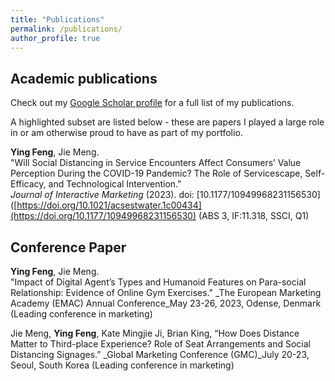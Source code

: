 ```yaml
---
title: "Publications"
permalink: /publications/
author_profile: true
---
```


## Academic publications

Check out my [Google Scholar profile](https://scholar.google.com/citations?user=S5H7pxYAAAAJ&hl=en) for a full list of my publications.

A highlighted subset are listed below - these are papers I played a large role in or am otherwise proud to have as part of my portfolio.

**Ying Feng**, Jie Meng.    
"Will Social Distancing in Service Encounters Affect Consumers’ Value Perception During the COVID-19 Pandemic? The Role of Servicescape, Self-Efficacy, and Technological Intervention."     
_Journal of Interactive Marketing_ (2023). doi: [10.1177/10949968231156530]([https://doi.org/10.1021/acsestwater.1c00434](https://doi.org/10.1177/10949968231156530) (ABS 3, IF:11.318, SSCI, Q1)


## Conference Paper

**Ying Feng**, Jie Meng.    
"Impact of Digital Agent’s Types and Humanoid Features on Para-social Relationship: Evidence of Online Gym Exercises."
_The European Marketing Academy (EMAC) Annual Conference_May 23-26, 2023, Odense, Denmark (Leading conference in marketing)

Jie Meng, **Ying Feng**, Kate Mingjie Ji, Brian King, “How Does Distance Matter to Third-place Experience? Role of Seat Arrangements and Social Distancing Signages.”
_Global Marketing Conference (GMC)_July 20-23, Seoul, South Korea (Leading conference in marketing)

